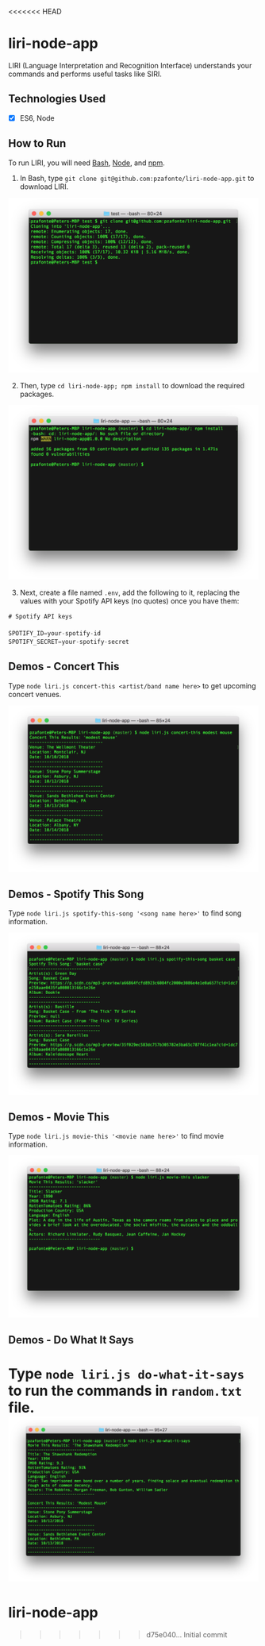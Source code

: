 <<<<<<< HEAD
# liri-node-app
LIRI (Language Interpretation and Recognition Interface) understands your commands and performs useful tasks like SIRI.


## Technologies Used
- [x] ES6, Node


## How to Run
To run LIRI, you will need [Bash](https://git-scm.com/), [Node](https://nodejs.org/), and [npm](https://www.npmjs.com/).

1. In Bash, type `git clone git@github.com:pzafonte/liri-node-app.git` to download LIRI.

![How to Run: Step 1](images/run_pt1.png)

2. Then, type `cd liri-node-app; npm install` to download the required packages.

![How to Run: Step 2](images/run_pt2.png)

3. Next, create a file named `.env`, add the following to it, replacing the values with your Spotify API keys (no quotes) once you have them:

```js
# Spotify API keys

SPOTIFY_ID=your-spotify-id
SPOTIFY_SECRET=your-spotify-secret

```


## Demos - Concert This

Type `node liri.js concert-this <artist/band name here>` to get upcoming concert venues.

![Concert This](images/run_pt3.png)


## Demos - Spotify This Song

Type `node liri.js spotify-this-song '<song name here>'` to find song information.

![Spotify This Song](images/run_pt4.png)


## Demos - Movie This

Type `node liri.js movie-this '<movie name here>'` to find movie information.

![Movie This](images/run_pt5.png)


## Demos - Do What It Says

Type `node liri.js do-what-it-says` to run the commands in `random.txt` file.
![Don What It Says](images/run_pt6.png)
=======
# liri-node-app
>>>>>>> d75e040... Initial commit
